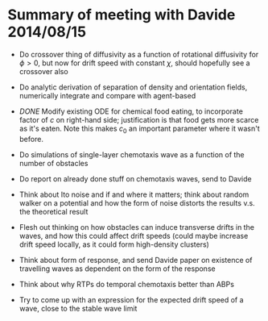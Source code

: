 # Summary of meeting with Davide 2014/08/15

- Do crossover thing of diffusivity as a function of rotational diffusivity for $\phi > 0$, but now for drift speed with constant $\chi$, should hopefully see a crossover also
- Do analytic derivation of separation of density and orientation fields, numerically integrate and compare with agent-based
- *DONE* Modify existing ODE for chemical food eating, to incorporate factor of $c$ on right-hand side; justification is that food gets more scarce as it's eaten. Note this makes $c_0$ an important parameter where it wasn't before.
- Do simulations of single-layer chemotaxis wave as a function of the number of obstacles
- Do report on already done stuff on chemotaxis waves, send to Davide
- Think about Ito noise and if and where it matters; think about random walker on a potential and how the form of noise distorts the results v.s. the theoretical result
- Flesh out thinking on how obstacles can induce transverse drifts in the waves, and how this could affect drift speeds (could maybe increase drift speed locally, as it could form high-density clusters)
- Think about form of response, and send Davide paper on existence of travelling waves as dependent on the form of the response
- Think about why RTPs do temporal chemotaxis better than ABPs

- Try to come up with an expression for the expected drift speed of a wave, close to the stable wave limit
